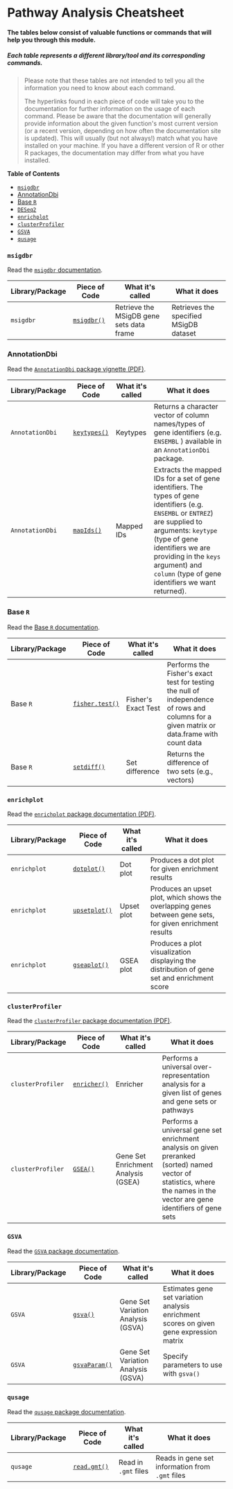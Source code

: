 # Pathway Analysis Cheatsheet

#### The tables below consist of valuable functions or commands that will help you through this module.
##### Each table represents a different library/tool and its corresponding commands.
> Please note that these tables are not intended to tell you all the information you need to know about each command.
>
> The hyperlinks found in each piece of code will take you to the documentation for further information on the usage of each command.
Please be aware that the documentation will generally provide information about the given function's most current version (or a recent version, depending on how often the documentation site is updated).
This will usually (but not always!) match what you have installed on your machine.
If you have a different version of R or other R packages, the documentation may differ from what you have installed.

<!-- START doctoc generated TOC please keep comment here to allow auto update -->
<!-- DON'T EDIT THIS SECTION, INSTEAD RE-RUN doctoc TO UPDATE -->
**Table of Contents**

- [`msigdbr`](#msigdbr)
- [AnnotationDbi](#annotationdbi)
- [Base `R`](#base-r)
- [`DESeq2`](#deseq2)
- [`enrichplot`](#enrichplot)
- [`clusterProfiler`](#clusterprofiler)
- [`GSVA`](#gsva)
- [`qusage`](#qusage)

<!-- END doctoc generated TOC please keep comment here to allow auto update -->

<div style="page-break-after: always;"></div>

### `msigdbr`

Read the [`msigdbr` documentation](https://rdrr.io/cran/msigdbr/f/README.md).

| Library/Package| Piece of Code| What it's called| What it does |
|----------------|--------------|-----------------|--------------|
| `msigdbr`| [`msigdbr()`](https://rdrr.io/cran/msigdbr/man/msigdbr.html)| Retrieve the MSigDB gene sets data frame | Retrieves the specified MSigDB dataset |

### AnnotationDbi

Read the [`AnnotationDbi` package vignette (PDF)](http://bioconductor.org/packages/release/bioc/vignettes/AnnotationDbi/inst/doc/IntroToAnnotationPackages.pdf).

| Library/Package                                  | Piece of Code                               | What it's called                               | What it does                                                                                                                                   |
|-----------------------------------------|---------------------------------------------|-------------------------|------------------------------------------------------------------------|
| `AnnotationDbi`        | [`keytypes()`](https://rdrr.io/bioc/AnnotationDbi/man/AnnotationDb-class.html)      | Keytypes     | Returns a character vector of column names/types of gene identifiers (e.g. `ENSEMBL` ) available in an `AnnotationDbi` package.                                              |
| `AnnotationDbi`       | [`mapIds()`](https://rdrr.io/bioc/AnnotationDbi/man/AnnotationDb-class.html) | Mapped IDs       | Extracts the mapped IDs for a set of gene identifiers. The types of gene identifiers (e.g. `ENSEMBL` or `ENTREZ`) are supplied to arguments: `keytype` (type of gene identifiers we are providing in the `keys` argument) and  `column` (type of gene identifiers we want returned).                                 |

### Base `R`

Read the [Base `R` documentation](https://rdrr.io/r/).

|Library/Package|Piece of Code|What it's called| What it does|
|---------------|-------------|----------------|-------------|
| Base `R`| [`fisher.test()`](https://rdrr.io/r/stats/fisher.test.html)| Fisher's Exact Test | Performs the Fisher's exact test for testing the null of independence of rows and columns for a given matrix or data.frame with count data |
| Base `R` | [`setdiff()`](https://rdrr.io/cran/probs/man/setdiff.html) | Set difference | Returns the difference of two sets (e.g., vectors) |

<div style="page-break-after: always;"></div>

<!--
### `DESeq2`

Read the [`DESeq2` package documentation (PDF)](https://www.bioconductor.org/packages/release/bioc/manuals/DESeq2/man/DESeq2.pdf), and the [package vignette by Love, Anders, and Huber](https://bioconductor.org/packages/release/bioc/vignettes/DESeq2/inst/doc/DESeq2.html).

| Library/Package               | Piece of Code                                                 | What it's called      | What it does                                                             |
|-------------------------------|--------------------------------------------------------------|--------------------------------|--------------------------------------------------------------------------|
| `DESeq2`                | [`lfcShrink()`](https://rdrr.io/bioc/DESeq2/man/lfcShrink.html)            | Shrink Log Fold Changes                                        | Adds shrunken log2 fold changes to the results of a `DESeqDataSet` object                         |
| `DESeq2`                | [`results()`](https://rdrr.io/bioc/DESeq2/man/results.html)             | Results                                         | Returns the results table from a DESeq2 analysis                         |
| `DESeq2`                | [`resultsNames()`](https://rdrr.io/bioc/DESeq2/man/results.html)            | Results Names                                        | Returns the names of the estimated effects or coefficients of the `DESeq` model                         |

-->

### `enrichplot`

Read the [`enrichplot` package documentation (PDF)](https://bioconductor.org/packages/devel/bioc/manuals/enrichplot/man/enrichplot.pdf).

| Library/Package               | Piece of Code                                                 | What it's called      | What it does                                                             |
|-------------------------------|--------------------------------------------------------------|--------------------------------|--------------------------------------------------------------------------|
| `enrichplot`                | [`dotplot()`](https://yulab-smu.github.io/clusterProfiler-book/chapter12.html#dot-plot)             | Dot plot                                         | Produces a dot plot for given enrichment results                         |
| `enrichplot`                | [`upsetplot()`](https://yulab-smu.github.io/clusterProfiler-book/chapter12.html#upset-plot)             | Upset plot                                       | Produces an upset plot, which shows the overlapping genes between gene sets, for given enrichment results                      |
| `enrichplot`                | [`gseaplot()`](https://yulab-smu.github.io/clusterProfiler-book/chapter12.html#running-score-and-preranked-list-of-gsea-result)             | GSEA plot                                       | Produces a plot visualization displaying the distribution of gene set and enrichment score                      |

### `clusterProfiler`

Read the [`clusterProfiler` package documentation (PDF)](https://www.bioconductor.org/packages/release/bioc/manuals/clusterProfiler/man/clusterProfiler.pdf).

| Library/Package               | Piece of Code                                                 | What it's called      | What it does                                                             |
|-------------------------------|--------------------------------------------------------------|--------------------------------|--------------------------------------------------------------------------|
| `clusterProfiler`                | [`enricher()`](https://rdrr.io/bioc/clusterProfiler/man/enricher.html)             | Enricher                                         | Performs a universal over-representation analysis for a given list of genes and gene sets or pathways             |
| `clusterProfiler`                | [`GSEA()`](https://rdrr.io/bioc/clusterProfiler/man/GSEA.html)             | Gene Set Enrichment Analysis (GSEA)                                         | Performs a universal gene set enrichment analysis on given preranked (sorted) named vector of statistics, where the names in the vector are gene identifiers of gene sets                     |

<div style="page-break-after: always;"></div>

### `GSVA`

Read the [`GSVA` package documentation](https://www.bioconductor.org/packages/release/bioc/vignettes/GSVA/inst/doc/GSVA.html).

| Library/Package               | Piece of Code                                                 | What it's called      | What it does                                                             |
|-------------------------------|--------------------------------------------------------------|--------------------------------|--------------------------------------------------------------------------|
| `GSVA`                | [`gsva()`](https://rdrr.io/github/rcastelo/GSVA/man/gsva.html)             | Gene Set Variation Analysis (GSVA)                                         | Estimates gene set variation analysis enrichment scores on given gene expression matrix                       |
| `GSVA`                | [`gsvaParam()`](https://rdrr.io/github/rcastelo/GSVA/man/gsvaParam-class.html)             | Gene Set Variation Analysis (GSVA)                                         | Specify parameters to use with `gsva()`               |


### `qusage`

Read the [`qusage` package documentation](https://rdrr.io/bioc/qusage/man/qusage.html).

| Library/Package|Piece of Code| What it's called| What it does  |
|----------------|-------------|-----------------|---------------|
| `qusage` | [`read.gmt()`](https://rdrr.io/bioc/qusage/man/read.gmt.html) | Read in `.gmt` files | Reads in gene set information from `.gmt` files |

